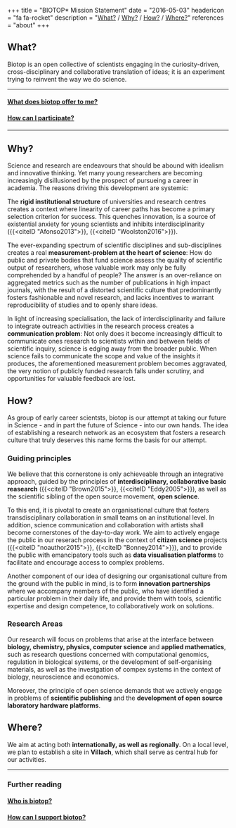 +++
title = "BIOTOP* Mission Statement"
date = "2016-05-03"
headericon = "fa fa-rocket"
description = "[What?](#what) / [Why?](#why) / [How?](#how) / [Where?](#where)"
references = "about"
+++

## What?

Biotop is an open collective of scientists engaging in the curiosity-driven, cross-disciplinary and collaborative translation of ideas; it is an experiment trying to reinvent the way we do science.

------

#### [What does biotop offer to me?](/en/participate/#what-does-biotop-offer-to-me)
#### [How can I participate?](/en/participate/#how-can-i-participate)

-------

## Why?

Science and research are endeavours that should be abound with idealism and innovative thinking. Yet many young researchers are becoming increasingly disillusioned by the prospect of pursueing a career in academia.
The reasons driving this development are systemic:

The **rigid institutional structure** of universities and research centres creates a context where linearity of career paths has become a primary selection criterion for success. This quenches innovation, is a source of existential anxiety for young scientists and inhibits interdisciplinarity ({{<citeID "Afonso2013">}}, {{<citeID "Woolston2016">}}).

The ever-expanding spectrum of scientific disciplines and sub-disciplines creates a real **measurement-problem at the heart of science**: How do public and private bodies that fund science assess the quality of scientific output of researchers, whose valuable work may only be fully comprehended by a handful of people? The answer is an over-reliance on aggregated metrics such as the number of publications in high impact journals, with the result of a distorted scientific culture that predominantly fosters fashionable and novel research, and lacks incentives to warrant reproducibility of studies and to openly share ideas.

In light of increasing specialisation, the lack of interdisciplinarity and failure to integrate outreach activities in the research process creates a **communication problem**: Not only does it become increasingly difficult to communicate ones research to scientists within and between fields of scientific inquiry, science is edging away from the broader public. When science fails to communicate the scope and value of the insights it produces, the aforementioned measurement problem becomes aggravated, the very notion of publicly funded research falls under scrutiny, and opportunities for valuable feedback are lost.

## How?

As group of early career scientsts, biotop is our attempt at taking our future in Science - and in part the future of Science - into our own hands.
The idea of establishing a research network as an ecosystem that fosters a research culture that truly deserves this name forms the basis for our attempt.

### Guiding principles
We believe that this cornerstone is only achieveable through an integrative approach, guided by the principles of **interdisciplinary, collaborative basic reasearch** ({{<citeID "Brown2015">}}, {{<citeID "Eddy2005">}}), as well as the scientific sibling of the open source movement, **open science**.

To this end, it is pivotal to create an organisational culture that fosters transdisciplinary collaboration in small teams on an institutional level. In addition, science communication and collaboration with artists shall become cornerstones of the day-to-day work. We aim to actively engage the public in our reserach process in the context of **citizen science** projects ({{<citeID "noauthor2015">}}, {{<citeID "Bonney2014">}}), and to provide the public with emancipatory tools such as **data visualisation platforms** to facilitate and encourage access to complex problems.

Another component of our idea of designing our organisational culture from the ground with the public in mind, is to form **innovation partnerships** where we accompany members of the public, who have identified a particular problem in their daily life, and provide them with tools, scientific expertise and design competence, to collaboratively work on solutions.

### Research Areas
Our research will focus on problems that arise at the interface between **biology, chemistry, physics, computer science** and **applied mathematics**, such as research questions concerned with computational genomics, regulation in biological systems, or the development of self-organising materials,  as well as the investgation of compex systems in the context of biology, neuroscience and economics.

Moreover, the principle of open science demands that we actively engage in problems of **scientific publishing** and the **development of open source laboratory hardware platforms**.

## Where?
We aim at acting both **internationally, as well as regionally**. On a local level, we plan to establish a site in **Villach**, which shall serve as central hub for our activities.

----------

### Further reading
#### [Who is biotop?](/en/person/)
#### [How can I support biotop?](/en/participate/#how-can-i-support-biotop)
